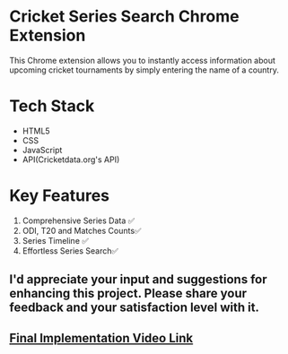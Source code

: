 # Cricket Series Search Chrome Extension
This Chrome extension allows you to instantly access information about upcoming cricket tournaments by simply entering the name of a country.
# Tech Stack
- HTML5
- CSS
- JavaScript
- API(Cricketdata.org's API)
# Key Features
1. Comprehensive Series Data ✅
2. ODI, T20 and Matches Counts✅
3. Series Timeline ✅
4. Effortless Series Search✅
## I'd appreciate your input and suggestions for enhancing this project. Please share your feedback and your satisfaction level with it.
## [Final Implementation Video Link](https://drive.google.com/file/d/124aVTzmbI5EaLwbEJ8ewNAa5v1j4JbzJ/view?usp=sharing)
